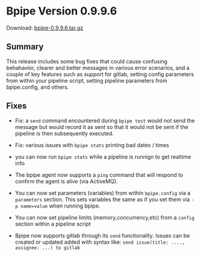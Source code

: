 Bpipe Version 0.9.9.6
===============

Download: [bpipe-0.9.9.6.tar.gz](https://github.com/ssadedin/bpipe/releases/download/0.9.9.6/bpipe-0.9.9.6.tar.gz)

## Summary

This release includes some bug fixes that could cause confusing behahavior,
clearer and better messages in various error scenarios, and a couple of key 
features such as support for gitlab, setting config parameters from within
your pipeline script, setting pipeline parameters from bpipe.config, and
others.

## Fixes

 - Fix: a `send` command encountered during `bpipe test` would not send the
   message but would record it as sent so that it would not be sent if
   the pipeline is then subsequently executed.

 - Fix: various issues with `bpipe stats` printing bad dates / times

 - you can now run `bpipe stats` while a pipeline is runnign to get realtime
   info

 - The bpipe agent now supports a `ping` command that will respond to confirm
   the agent is alive (via ActiveMQ).

 - You can now set parameters (variables) from within `bpipe.config` via
   a `parameters` section. This sets variables the same as if you set them 
   via `-p name=value` when running bpipe.

 - You can now set pipeline limits (memory,concurrency,etc) from a `config` section 
   within a pipeline script

 - Bpipe now supports gitlab through its `send` functionality. Issues can be created
   or updated added with syntax like: `send issue(title: ...., assignee: ...) to gitlab`


